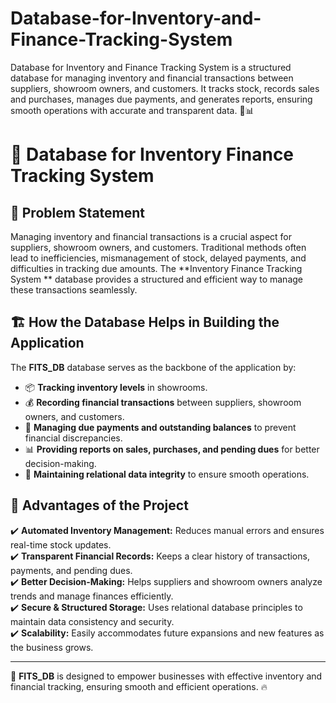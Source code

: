 # Database-for-Inventory-and-Finance-Tracking-System
Database for Inventory and Finance Tracking System is a structured database for managing inventory and financial transactions between suppliers, showroom owners, and customers. It tracks stock, records sales and purchases, manages due payments, and generates reports, ensuring smooth operations with accurate and transparent data. 🚀📊

# 📌 Database for Inventory Finance Tracking System 

## 📖 Problem Statement
Managing inventory and financial transactions is a crucial aspect for suppliers, showroom owners, and customers. Traditional methods often lead to inefficiencies, mismanagement of stock, delayed payments, and difficulties in tracking due amounts. The **Inventory Finance Tracking System ** database provides a structured and efficient way to manage these transactions seamlessly.

## 🏗️ How the Database Helps in Building the Application
The **FITS_DB** database serves as the backbone of the application by:
- 📦 **Tracking inventory levels** in showrooms.
- 💰 **Recording financial transactions** between suppliers, showroom owners, and customers.
- 🔄 **Managing due payments and outstanding balances** to prevent financial discrepancies.
- 📊 **Providing reports on sales, purchases, and pending dues** for better decision-making.
- 🔗 **Maintaining relational data integrity** to ensure smooth operations.

## 🚀 Advantages of the Project
✔️ **Automated Inventory Management:** Reduces manual errors and ensures real-time stock updates.  
✔️ **Transparent Financial Records:** Keeps a clear history of transactions, payments, and pending dues.  
✔️ **Better Decision-Making:** Helps suppliers and showroom owners analyze trends and manage finances efficiently.  
✔️ **Secure & Structured Storage:** Uses relational database principles to maintain data consistency and security.  
✔️ **Scalability:** Easily accommodates future expansions and new features as the business grows.  

---
📌 **FITS_DB** is designed to empower businesses with effective inventory and financial tracking, ensuring smooth and efficient operations. 🔥


